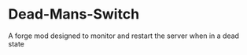 Dead-Mans-Switch
================

A forge mod designed to monitor and restart the server when in a dead state
